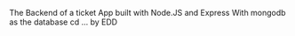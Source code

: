 The Backend of a ticket App built with Node.JS and Express
With mongodb as the database 
 cd ... by EDD